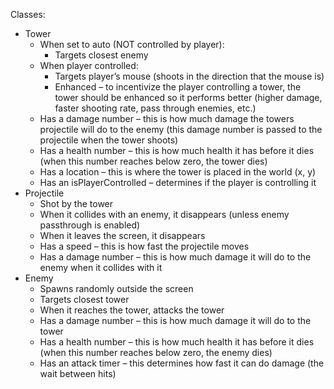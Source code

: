 Classes:
- Tower
  - When set to auto (NOT controlled by player):
    - Targets closest enemy
  - When player controlled:
    - Targets player’s mouse (shoots in the direction that the mouse is)
    - Enhanced – to incentivize the player controlling a tower, the tower should be enhanced so it performs better (higher damage, faster shooting rate, pass through enemies, etc.)
  - Has a damage number – this is how much damage the towers projectile will do to the enemy (this damage number is passed to the projectile when the tower shoots)
  - Has a health number – this is how much health it has before it dies (when this number reaches below zero, the tower dies)
  - Has a location – this is where the tower is placed in the world (x, y)
  - Has an isPlayerControlled – determines if the player is controlling it
- Projectile
  - Shot by the tower
  - When it collides with an enemy, it disappears (unless enemy passthrough is enabled)
  - When it leaves the screen, it disappears
  - Has a speed – this is how fast the projectile moves
  - Has a damage number – this is how much damage it will do to the enemy when it collides with it 
- Enemy
  - Spawns randomly outside the screen
  - Targets closest tower
  - When it reaches the tower, attacks the tower
  - Has a damage number – this is how much damage it will do to the tower
  - Has a health number – this is how much health it has before it dies (when this number reaches below zero, the enemy dies)
  - Has an attack timer – this determines how fast it can do damage (the wait between hits)
